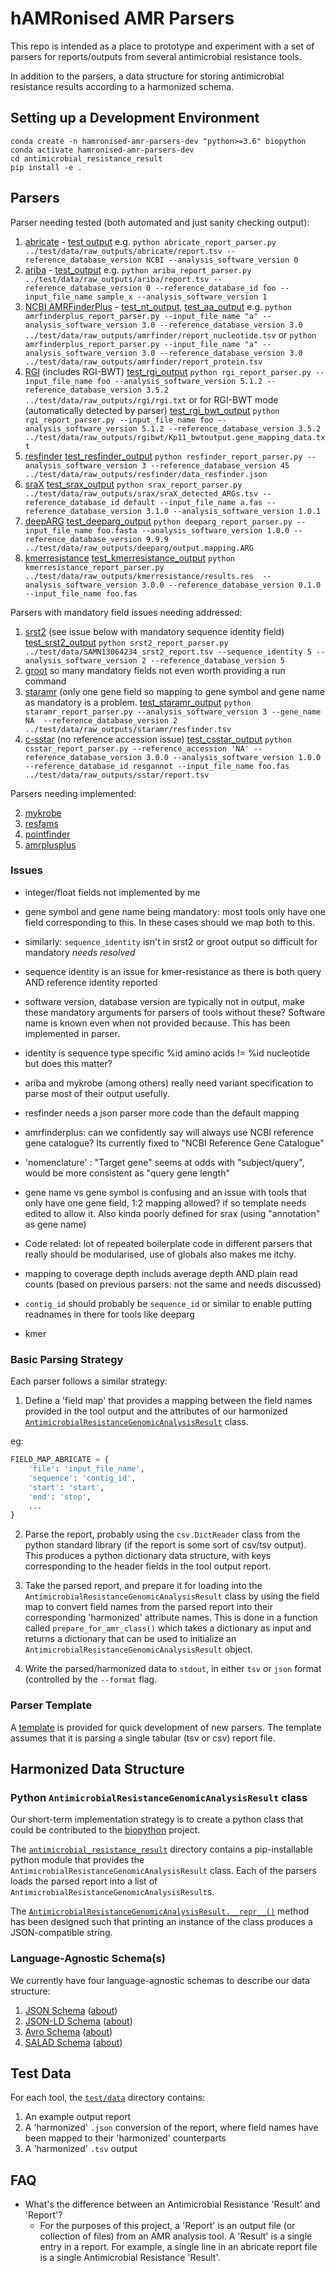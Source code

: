 # hAMRonised AMR Parsers

This repo is intended as a place to prototype and experiment with a set of parsers for reports/outputs from several
antimicrobial resistance tools.

In addition to the parsers, a data structure for storing antimicrobial resistance results according to a harmonized schema.

## Setting up a Development Environment

```
conda create -n hamronised-amr-parsers-dev "python>=3.6" biopython
conda activate hamronised-amr-parsers-dev
cd antimicrobial_resistance_result
pip install -e .
```

## Parsers

Parser needing tested (both automated and just sanity checking output):

1. [abricate](parsers/abricate_report_parser.py) - [test output](test/data/raw_outputs/abricate/report.tsv) e.g. `python abricate_report_parser.py ../test/data/raw_outputs/abricate/report.tsv --reference_database_version NCBI --analysis_software_version 0`
2. [ariba](parsers/ariba_report_parser.py) - [test_output](test/data/raw_outputs/ariba/report.tsv) e.g. `python ariba_report_parser.py ../test/data/raw_outputs/ariba/report.tsv --reference_database_version 0 --reference_database_id foo --input_file_name sample_x --analysis_software_version 1`  
3. [NCBI AMRFinderPlus](parsers/amrfinderplus_report_parser.py) - [test_nt_output](test/data/raw_outputs/amrfinder/report_nucleotide.tsv), [test_aa_output](test/data/raw_outputs/amrfinder/report_protein.tsv) e.g. `python amrfinderplus_report_parser.py --input_file_name "a" --analysis_software_version 3.0 --reference_database_version 3.0 ../test/data/raw_outputs/amrfinder/report_nucleotide.tsv` or `python amrfinderplus_report_parser.py --input_file_name "a" --analysis_software_version 3.0 --reference_database_version 3.0 ../test/data/raw_outputs/amrfinder/report_protein.tsv`
4. [RGI](parsers/rgi_report_parser.py) (includes RGI-BWT) [test_rgi_output](test/data/raw_outputs/rgi/rgi.txt) `python rgi_report_parser.py --input_file_name foo --analysis_software_version 5.1.2 --reference_database_version 3.5.2 ../test/data/raw_outputs/rgi/rgi.txt` or for RGI-BWT mode (automatically detected by parser) [test_rgi_bwt_output](test/data/raw_outputs/rgibwt/Kp11_bwtoutput.gene_mapping_data.txt) `python rgi_report_parser.py --input_file_name foo --analysis_software_version 5.1.2 --reference_database_version 3.5.2 ../test/data/raw_outputs/rgibwt/Kp11_bwtoutput.gene_mapping_data.txt`
5. [resfinder](parsers/resfinder_report_parser.py) [test_resfinder_output](test/data/raw_outputs/resfinder/data_resfinder.json) `python resfinder_report_parser.py --analysis_software_version 3 --reference_database_version 45 ../test/data/raw_outputs/resfinder/data_resfinder.json`
6. [sraX](parsers/srax_report_parser.py) [test_srax_output](test/data/raw_outputs/srax/sraX_detected_ARGs.tsv) `python srax_report_parser.py ../test/data/raw_outputs/srax/sraX_detected_ARGs.tsv --reference_database_id default --input_file_name a.fas --reference_database_version 3.1.0 --analysis_software_version 1.0.1`
7. [deepARG](parsers/deeparg_report_parser.py) [test_deeparg_output](test/data/raw_outputs/deeparg/output.mapping.ARG) `python deeparg_report_parser.py --input_file_name foo.fasta --analysis_software_version 1.0.0 --reference_database_version 9.9.9 ../test/data/raw_outputs/deeparg/output.mapping.ARG`
8. [kmerresistance](parsers/kmerresistance_report_parser.py) [test_kmerresistance_output](test/data/raw_outputs/kmerresistance/results.res) `python kmerresistance_report_parser.py ../test/data/raw_outputs/kmerresistance/results.res  --analysis_software_version 3.0.0 --reference_database_version 0.1.0 --input_file_name foo.fas`

Parsers with mandatory field issues needing addressed:
1. [srst2](parsers/srst2_report_parser.py) (see issue below with mandatory sequence identity field) [test_srst2_output](test/data/raw_outputs/srst2/SAMN13064234_srst2_report.tsv) `python srst2_report_parser.py ../test/data/SAMN13064234_srst2_report.tsv --sequence_identity 5 --analysis_software_version 2 --reference_database_version 5`
2. [groot](parsers/groot_report_parser.py) so many mandatory fields not even worth providing a run command
3. [staramr](parsers/staramr_report_parser.py) (only one gene field so mapping to gene symbol and gene name as mandatory is a problem. [test_staramr_output](test/data/raw_outputs/staramr/resfinder.tsv) `python staramr_report_parser.py --analysis_software_version 3 --gene_name NA  --reference_database_version 2 ../test/data/raw_outputs/staramr/resfinder.tsv`
4. [c-sstar](parsers/csstar_report_parser.py) (no reference accession issue) [test_csstar_output](test/data/raw_outputs/sstar/report.tsv) `python csstar_report_parser.py --reference_accession 'NA' --reference_database_version 3.0.0 --analysis_software_version 1.0.0 --reference_database_id resgannot --input_file_name foo.fas ../test/data/raw_outputs/sstar/report.tsv`

Parsers needing implemented:

2. [mykrobe](test/data/raw_outputs/mykrobe/report.json)
3. [resfams](test/data/raw_outputs/resfams/resfams.tblout)
7. [pointfinder](test/data/raw_outputs/pointfinder/report.tsv)
9. [amrplusplus](test/data/raw_outputs/amrplusplus/gene.tsv)

### Issues

- integer/float fields not implemented by me

- gene symbol and gene name being mandatory: most tools only have one field corresponding to this.  In these cases should we map both to this.

- similarly: `sequence_identity` isn't in srst2 or groot output so difficult for mandatory *needs resolved*

- sequence identity is an issue for kmer-resistance as there is both query AND reference identity reported

- software version, database version are typically not in output, make these mandatory arguments for parsers of tools without these?
Software name is known even when not provided because. This has been implemented in parser.

- identity is sequence type specific %id amino acids != %id nucleotide but does this matter?

- ariba and mykrobe (among others) really need variant specification to parse most of their output usefully.

- resfinder needs a json parser more code than the default mapping

- amrfinderplus: can we confidently say will always use NCBI reference gene catalogue? Its currently fixed to "NCBI Reference Gene Catalogue"

- 'nomenclature' : "Target gene" seems at odds with "subject/query", would be more consistent as "query gene length"

- gene name vs gene symbol is confusing and an issue with tools that only have one gene field, 1:2 mapping allowed? if so template needs edited to allow it. Also kinda poorly defined for srax (using "annotation" as gene name)

- Code related: lot of repeated boilerplate code in different parsers that really should be modularised, use of globals also makes me itchy.

- mapping to coverage depth includs average depth AND plain read counts (based on previous parsers: not the same and needs discussed)

- `contig_id` should probably be `sequence_id` or similar to enable putting readnames in there for tools like deeparg

- kmer

### Basic Parsing Strategy

Each parser follows a similar strategy:

1. Define a 'field map' that provides a mapping between the field names provided in the tool output and the attributes of our harmonized [`AntimicrobialResistanceGenomicAnalysisResult`](antimicrobial_resistance_result/AntimicrobialResistance/Result.py) class.

eg:

```python
FIELD_MAP_ABRICATE = {
    'file': 'input_file_name',
    'sequence': 'contig_id',
    'start': 'start',
    'end': 'stop',
    ...
}
```

2. Parse the report, probably using the `csv.DictReader` class from the python standard library (if the report is some sort of csv/tsv output). This produces a python dictionary data structure, with keys corresponding to the header fields in the tool output report.

3. Take the parsed report, and prepare it for loading into the `AntimicrobialResistanceGenomicAnalysisResult` class by using the field map to convert field names from the parsed report into their corresponding 'harmonized' attribute names. This is done in a function called `prepare_for_amr_class()` which takes a dictionary as input and returns a dictionary that can be used to initialize an `AntimicrobialResistanceGenomicAnalysisResult` object.

4. Write the parsed/harmonized data to `stdout`, in either `tsv` or `json` format (controlled by the `--format` flag.

### Parser Template

A [template](parsers/template_report_parser.py) is provided for quick development of new parsers. The template assumes that it is parsing a single tabular (tsv or csv) report file.

## Harmonized Data Structure

### Python `AntimicrobialResistanceGenomicAnalysisResult` class

Our short-term implementation strategy is to create a python class that could be contributed to the [biopython](https://biopython.org/) project.

The [`antimicrobial_resistance_result`](antimicrobial_resistance_result) directory contains a pip-installable python module that provides the `AntimicrobialResistanceGenomicAnalysisResult` class. Each of the parsers loads the parsed report into a list of `AntimicrobialResistanceGenomicAnalysisResult`s.

The [`AntimicrobialResistanceGenomicAnalysisResult.__repr__()`](https://github.com/pha4ge/harmonized-amr-parsers/blob/3bb8f40360e49a0be397ac884ba31e17a73a1452/antimicrobial_resistance_result/AntimicrobialResistance/Result.py#L65-L66) method has been designed such that printing an instance of the class produces a JSON-compatible string.

### Language-Agnostic Schema(s)

We currently have four language-agnostic schemas to describe our data structure:

1. [JSON Schema](schema/antimicrobial_resistance_genomic_analysis_result.schema.json) ([about](https://json-schema.org/))
2. [JSON-LD Schema](schema/antimicrobial_resistance_genomic_analysis_result.schema.jsonld) ([about](https://json-ld.org/))
3. [Avro Schema](schema/antimicrobial_resistance_genomic_analysis_result.schema.avro) ([about](https://avro.apache.org/docs/current/#schemas))
4. [SALAD Schema](schema/antimicrobial_resistance_genomic_analysis_result.schema.yml) ([about](https://www.commonwl.org/v1.0/SchemaSalad.html))

## Test Data

For each tool, the [`test/data`](test/data) directory contains:

1. An example output report
2. A 'harmonized' `.json` conversion of the report, where field names have been mapped to their 'harmonized' counterparts
3. A 'harmonized' `.tsv` output

## FAQ

* What's the difference between an Antimicrobial Resistance 'Result' and 'Report'?
  * For the purposes of this project, a 'Report' is an output file (or collection of files) from an AMR analysis tool.
    A 'Result' is a single entry in a report. For example, a single line in an abricate report file is a single Antimicrobial
    Resistance 'Result'.
